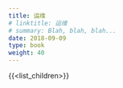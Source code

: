 ```yaml
---
title: 运维
# linktitle: 运维
# summary: Blah, blah, blah...
date: 2018-09-09
type: book
weight: 40
---
```


{{<list_children>}}
